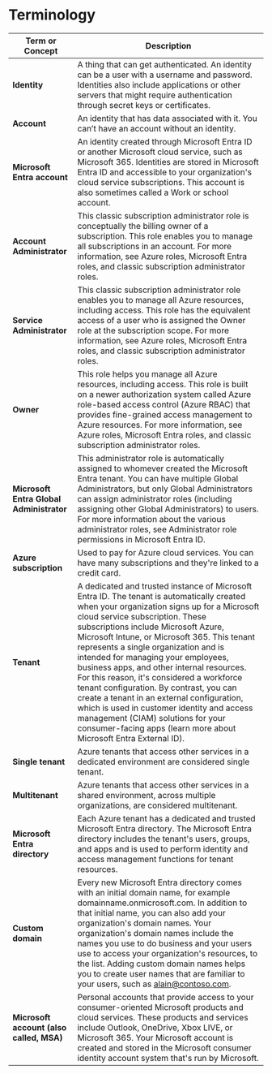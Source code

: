 # Terminology

| Term or Concept | Description |
|-----------------|-------------|
| **Identity** | A thing that can get authenticated. An identity can be a user with a username and password. Identities also include applications or other servers that might require authentication through secret keys or certificates. |
| **Account** | An identity that has data associated with it. You can’t have an account without an identity. |
| **Microsoft Entra account** | An identity created through Microsoft Entra ID or another Microsoft cloud service, such as Microsoft 365. Identities are stored in Microsoft Entra ID and accessible to your organization's cloud service subscriptions. This account is also sometimes called a Work or school account. |
| **Account Administrator** | This classic subscription administrator role is conceptually the billing owner of a subscription. This role enables you to manage all subscriptions in an account. For more information, see Azure roles, Microsoft Entra roles, and classic subscription administrator roles. |
| **Service Administrator** | This classic subscription administrator role enables you to manage all Azure resources, including access. This role has the equivalent access of a user who is assigned the Owner role at the subscription scope. For more information, see Azure roles, Microsoft Entra roles, and classic subscription administrator roles. |
| **Owner** | This role helps you manage all Azure resources, including access. This role is built on a newer authorization system called Azure role-based access control (Azure RBAC) that provides fine-grained access management to Azure resources. For more information, see Azure roles, Microsoft Entra roles, and classic subscription administrator roles. |
| **Microsoft Entra Global Administrator** | This administrator role is automatically assigned to whomever created the Microsoft Entra tenant. You can have multiple Global Administrators, but only Global Administrators can assign administrator roles (including assigning other Global Administrators) to users. For more information about the various administrator roles, see Administrator role permissions in Microsoft Entra ID. |
| **Azure subscription** | Used to pay for Azure cloud services. You can have many subscriptions and they're linked to a credit card. |
| **Tenant** | A dedicated and trusted instance of Microsoft Entra ID. The tenant is automatically created when your organization signs up for a Microsoft cloud service subscription. These subscriptions include Microsoft Azure, Microsoft Intune, or Microsoft 365. This tenant represents a single organization and is intended for managing your employees, business apps, and other internal resources. For this reason, it's considered a workforce tenant configuration. By contrast, you can create a tenant in an external configuration, which is used in customer identity and access management (CIAM) solutions for your consumer-facing apps (learn more about Microsoft Entra External ID). |
| **Single tenant** | Azure tenants that access other services in a dedicated environment are considered single tenant. |
| **Multitenant** | Azure tenants that access other services in a shared environment, across multiple organizations, are considered multitenant. |
| **Microsoft Entra directory** | Each Azure tenant has a dedicated and trusted Microsoft Entra directory. The Microsoft Entra directory includes the tenant's users, groups, and apps and is used to perform identity and access management functions for tenant resources. |
| **Custom domain** | Every new Microsoft Entra directory comes with an initial domain name, for example domainname.onmicrosoft.com. In addition to that initial name, you can also add your organization's domain names. Your organization's domain names include the names you use to do business and your users use to access your organization's resources, to the list. Adding custom domain names helps you to create user names that are familiar to your users, such as alain@contoso.com. |
| **Microsoft account (also called, MSA)** | Personal accounts that provide access to your consumer-oriented Microsoft products and cloud services. These products and services include Outlook, OneDrive, Xbox LIVE, or Microsoft 365. Your Microsoft account is created and stored in the Microsoft consumer identity account system that's run by Microsoft. |
